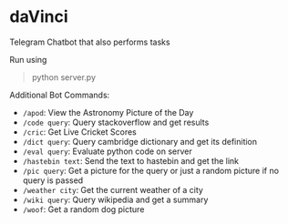 # daVinci
Telegram Chatbot that also performs tasks

Run using
> python server.py

Additional Bot Commands:
* `/apod`: View the Astronomy Picture of the Day
* `/code query`: Query stackoverflow and get results
* `/cric`: Get Live Cricket Scores
* `/dict query`: Query cambridge dictionary and get its definition
* `/eval query`: Evaluate python code on server
* `/hastebin text`: Send the text to hastebin and get the link
* `/pic query`: Get a picture for the query or just a random picture if no query is passed
* `/weather city`: Get the current weather of a city
* `/wiki query`: Query wikipedia and get a summary
* `/woof`: Get a random dog picture
